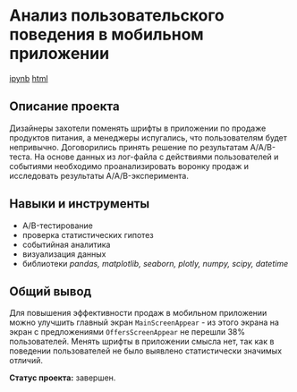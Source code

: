 # Анализ пользовательского поведения в мобильном приложении
[ipynb](https://github.com/snn34/Portfolio/blob/main/AAB%20testing/AAB_IPYNB.ipynb "Открыть проект в формате jupiter notebook") [html](https://github.com/snn34/Portfolio/raw/main/AAB%20testing/AAB_HTML.html "Необходимо скачать эту ссылку на html-файл через функцию браузера 'Сохранить ссылку как...'")
## Описание проекта
Дизайнеры захотели поменять шрифты в приложении по продаже продуктов питания, а менеджеры испугались, что пользователям будет непривычно. Договорились принять решение по результатам A/A/B-теста. На основе данных из лог-файла с действиями пользователей и событиями необходимо проанализировать воронку продаж и исследовать результаты A/A/B-эксперимента.

## Навыки и инструменты
- A/B-тестирование
- проверка статистических гипотез
- событийная аналитика
- визуализация данных
- библиотеки *pandas, matplotlib, seaborn, plotly, numpy, scipy, datetime*

## Общий вывод
Для повышения эффективности продаж в мобильном приложении можно улучшить главный экран `MainScreenAppear`  - из этого экрана на экран с предложениями `OffersScreenAppear` не перешли 38% пользователей. Менять шрифты в приложении смысла нет, так как в поведении пользователей не было выявлено статистически значимых отличий.

**Статус проекта:** завершен.
